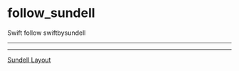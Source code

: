 # follow_sundell
Swift follow swiftbysundell






<hr>


<hr>

[Sundell Layout](https://www.swiftbysundell.com/articles/building-dsls-in-swift/)